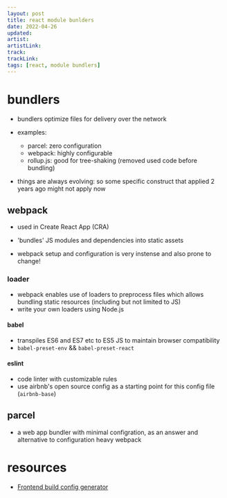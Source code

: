 ```yaml
---
layout: post
title: react module bunlders
date: 2022-04-26
updated: 
artist: 
artistLink: 
track: 
trackLink: 
tags: [react, module bundlers]
---
```


# bundlers 

- bundlers optimize files for delivery over the network
- examples:
  - parcel: zero configuration
  - webpack: highly configurable
  - rollup.js: good for tree-shaking (removed used code before bundling)  

- things are always evolving: so some specific construct that applied 2 years ago might not apply now

## webpack

- used in Create React App (CRA)
- 'bundles' JS modules and dependencies into static assets 

- webpack setup and configuration is very instense and also prone to change!

### loader 

- webpack enables use of loaders to preprocess files which allows bundling static resources (including but not limited to JS) 
- write your own loaders using Node.js

#### babel

- transpiles ES6 and ES7 etc to ES5 JS to maintain browser compatibility
- `babel-preset-env` && `babel-preset-react`

#### eslint 

- code linter with customizable rules 
- use airbnb's open source config as a starting point for this config file (`airbnb-base`)

## parcel

- a web app bundler with minimal configration, as an answer and alternative to configuration heavy webpack

# resources

- [Frontend build config generator](https://createapp.dev/webpack/react--babel--react-hot-loader)
